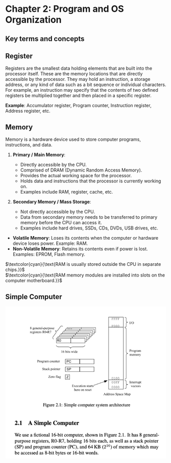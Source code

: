# Chapter 2: Program and OS Organization

## Key terms and concepts

## Register

Registers are the smallest data holding elements that are built into the processor itself. These are the memory locations that are directly accessible by the processor. They may hold an instruction, a storage address, or any kind of data such as a bit sequence or individual characters. For example, an instruction may specify that the contents of two defined registers be multiplied together and then placed in a specific register.

**Example**: Accumulator register, Program counter, Instruction register, Address register, etc.

## Memory

Memory is a hardware device used to store computer programs, instructions, and data.  
1. **Primary / Main Memory**: 
   - Directly accessible by the CPU.
   - Comprised of DRAM (Dynamic Random Access Memory).
   - Provides the actual working space for the processor.
   - Holds data and instructions that the processor is currently working on.
   - Examples include RAM, register, cache, etc.

2. **Secondary Memory / Mass Storage**:
   - Not directly accessible by the CPU.
   - Data from secondary memory needs to be transferred to primary memory before the CPU can access it.
   - Examples include hard drives, SSDs, CDs, DVDs, USB drives, etc.

- **Volatile Memory**: Loses its contents when the computer or hardware device loses power. Example: RAM.
- **Non-Volatile Memory**: Retains its contents even if power is lost. Examples: EPROM, Flash memory.

$\textcolor{cyan}{\text{RAM is usually stored outside the CPU in separate chips.}}$  
$\textcolor{cyan}{\text{RAM memory modules are installed into slots on the computer motherboard.}}$


## Simple Computer

<p align = "center">
<img src = "images/simple_computer.png" style = "width:400; border:0">
</p>
